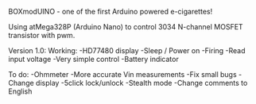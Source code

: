 BOXmodUINO - one of the first Arduino powered e-cigarettes!

Using atMega328P (Arduino Nano) to control 3034 N-channel MOSFET transistor with pwm.

Version 1.0:
  Working:
    -HD77480 display
    -Sleep / Power on
    -Firing
    -Read input voltage
    -Very simple control
    -Battery indicator
    
  To do:
    -Ohmmeter
    -More accurate Vin measurements
    -Fix small bugs
    -Change display
    -5click lock/unlock
    -Stealth mode
    -Change comments to English
